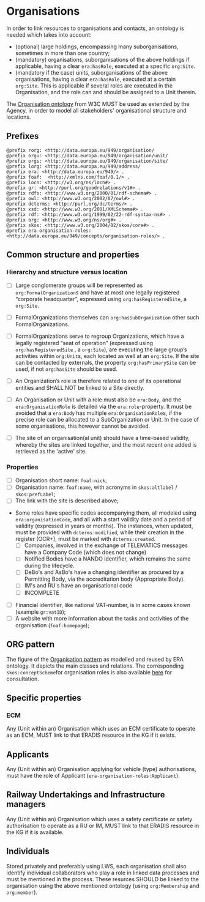# Organisations

In order to link resources to organisations and contacts, an ontology is needed which takes into account:

- (optional) large holdings, encompassing many suborganisations, sometimes in more than one country;
- (mandatory) organisations, suborganisations of the above holdings if applicable, having a clear `era:hasRole`, executed at a specific `org:Site`.
- (mandatory if the case) units, suborganisations of the above organisations, having a clear `era:hasRole`, executed at a certain `org:Site`. This is applicable if several roles are executed in the Organisation, and the role can and should be assigned to a Unit therein.

The [Organisation ontology](https://www.w3.org/ns/org#) from W3C MUST be used as extended by the Agency, in order to model all stakeholders' organisational structure and locations.

## Prefixes

```
@prefix rorg: <http://data.europa.eu/949/organisation/
@prefix orgu: <http://data.europa.eu/949/organisation/unit/
@prefix orgs: <http://data.europa.eu/949/organisation/site/
@prefix lorg: <http://data.europa.eu/949/address/
@prefix era: <http://data.europa.eu/949/> .
@prefix foaf:  <http://xmlns.com/foaf/0.1/> .
@prefix locn: <http://w3.org/ns/locn#> .
@prefix gr: <http://purl.org/goodrelations/v1#> .
@prefix rdfs: <http://www.w3.org/2000/01/rdf-schema#> .
@prefix owl: <http://www.w3.org/2002/07/owl#> .
@prefix dcterms: <http://purl.org/dc/terms/> .
@prefix xsd: <http://www.w3.org/2001/XMLSchema#> .
@prefix rdf: <http://www.w3.org/1999/02/22-rdf-syntax-ns#> .
@prefix org: <http://www.w3.org/ns/org#> .
@prefix skos: <http://www.w3.org/2004/02/skos/core#> .
@prefix era-organisation-roles: <http://data.europa.eu/949/concepts/organisation-roles/> .
```

## Common structure and properties

### Hierarchy and structure versus location

- [ ] Large conglomerate groups will be represented as `org:FormalOrganization`s and have at most one legally registered “corporate headquarter”, expressed using `org:hasRegisteredSite`, a `org:Site`. 
- [ ] FormalOrganizations themselves can `org:hasSubOrganization` other such FormalOrganizations.
- [ ] FormalOrganizations serve to regroup Organizations, which have a legally registered “seat of operation” (expressed using `org:hasRegisteredSite` , a `org:Site`), are executing the large group’s activities within `org:Unit`s, each located as well at an `org:Site`. If the site can be contacted by externals, the property `org:hasPrimarySite` can be used, if not `org:hasSite` should be used.
- [ ] An Organization’s role is therefore related to one of its operational entities and SHALL NOT be linked to a Site directly.
- [ ] An Organisation or Unit with a role must also be `era:Body`, and the `era:OrganisationRole` is detailed via the `era:role`-property. It must be avoided that a `era:Body` has multiple `era:OrganisationRole`s, if the precise role can be allocated to a SubOrganization or Unit. In the case of some organisations, this however cannot be avoided.
- [ ] The site of an organisation(al unit) should have a time-based validity, whereby the sites are linked together, and the most recent one added is retrieved as the 'active' site.


### Properties

- [ ] Organisation short name: `foaf:nick`;
- [ ] Organisation name: `foaf:name`, with acronyms in `skos:altlabel` / `skos:prefLabel`;
- [ ] The link with the site is described above;
- Some roles have specific codes accompanying them, all modeled using `era:organisationCode`, and all with a start validity date and a period of validity (expressed in years or months). The instances, when updated, must be provided with `dcterms:modified`, while their creation in the register (OCR+), must be marked with `dcterms:created`.
  - [ ] Companies, involved in the exchange of TELEMATICS messages have a Company Code (which does not change)
  - [ ] Notified Bodies have a NANDO identifier, which remains the same during the lifecycle.
  - [ ] DeBo's and AsBo's have a changing identifier as procured by a Permitting Body, via the accreditation body (Appropriate Body).
  - [ ] IM's and RU's have an organisational code
  - [ ] INCOMPLETE
- [ ] Financial identifier, like national VAT-number, is in some cases known (example `gr:vatID`);
- [ ] A website with more information about the tasks and activities of the organisation (`foaf:homepage`);

## ORG pattern 
The figure of the [Organisation pattern](https://linkedvocabs.org/data/era-ontology/3.1.0/image/orgPattern.png) as modelled and reused by ERA ontology. It depicts the main classes and relations. The corresponding `skos:conceptScheme`for organisation roles is also available [here](https://github.com/Interoperable-data/ERA-Ontology-3.1.0/blob/main/era-skos/era-skos-OrgRoles.ttl) for consultation.

## Specific properties

### ECM

Any (Unit within an) Organisation which uses an ECM certificate to operate as an ECM, MUST link to that ERADIS resource in the KG if it exists. 

## Applicants

Any (Unit within an) Organisation applying for vehicle (type) authorisations, must have the role of Applicant (`era-organisation-roles:Applicant`).

## Railway Undertakings and Infrastructure managers

Any (Unit within an) Organisation which uses a safety certificate or safety authorisation to operate as a RU or IM, MUST link to that ERADIS resource in the KG if it is available. 

## Individuals

Stored privately and preferably using LWS, each organisation shall also identify individual collaborators who play a role in linked data processes and must be mentioned in the process. These resurces SHOULD be linked to the organisation using the above mentioned ontology (using `org:Membership` and `org:member`).
